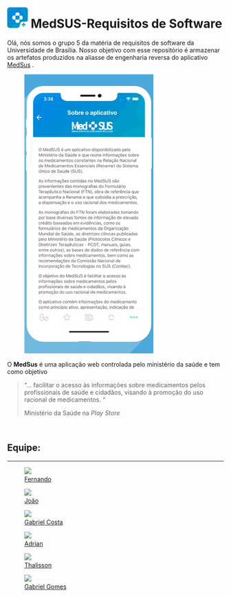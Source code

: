 # <img src="assets/logo_medsus.png" alt="MedSus" width="48"/> MedSUS-Requisitos de Software

Olá, nós somos o grupo 5 da matéria de requisitos de software da Universidade de Brasília. Nosso objetivo com esse repositório é armazenar os artefatos produzidos na aliasse de engenharia reversa do aplicativo [MedSus](https://www.gov.br/pt-br/apps/medsus) .

<div class="container">
    <div class="row align-items-center">
        <div class="col-3">
            <figure class="figure"> 
                <img class="figure-img img-fluid rounded" src="assets/sobre_app.jpg">
            <figure>
        </div>
        <div class="col-9">
            O <strong>MedSus</strong> é uma aplicação web controlada pelo ministério da saúde e tem como objetivo
            <blockquote class="blockquote text-primary">
            <p class="mb-0">“... facilitar o acesso às informações sobre medicamentos pelos profissionais de saúde e cidadãos, visando à promoção do uso racional de medicamentos. “</p>
            <footer class="blockquote-footer">Ministério da Saúde na <cite title="Source Title">Play Store</cite></footer>
            </blockquote>
        </div>
    </div>
</div>

<br>

## Equipe:
---

<div class="container">
	<div class="row">
        <div class="col-4">
            <figure class="figure">
                <a href="https://github.com/SFernandoS"><img class="figure-img img-fluid img-thumbnail rounded" src="https://avatars.githubusercontent.com/u/54643557?v=4"><figcaption class="figure-caption text-center"> Fernando </figcaption></a>
            </figure>
		</div>
		<div class="col-4">
            <figure class="figure">
                <a href="https://github.com/jvsdurso">
                    <img class="figure-img img-fluid img-thumbnail rounded" src="https://avatars.githubusercontent.com/u/69814362?v=4">
                    <figcaption class="figure-caption text-center"> João </figcaption>
                </a>
            </figure>
		</div>
		<div class="col-4">
            <figure class="figure">
			    <a href="https://github.com/GabrielCostaDeOliveira"><img class="figure-img img-fluid img-thumbnail rounded" src="https://avatars.githubusercontent.com/u/60332560?v=4)">
                <figcaption class="figure-caption text-center"> Gabriel Costa </figcaption></a>
            </figure>
		</div>
	</div>
	<div class="row">
		<div class="col-4">
            <figure class="figure">
			    <a href="https://github.com/SwampTG"><img src="https://avatars.githubusercontent.com/u/66492055?v=4" class="figure-img img-fluid img-thumbnail rounded"><figcaption class="figure-caption text-center"> Adrian </figcaption></a>
            </figure>
		</div>
		<div class="col-4">
            <figure class="figure">
			    <a href="https://github.com/Thalisson-Alves"><img class="figure-img img-fluid img-thumbnail rounded" src="https://avatars.githubusercontent.com/u/62034738?v=4"><figcaption class="figure-caption text-center"> Thalisson </figcaption></a>
            </figure>
		</div>
        <div class="col-4">
            <figure class="figure">
			    <a href="https://github.com/ggomesbr"><img class="figure-img img-fluid img-thumbnail rounded" src="https://avatars.githubusercontent.com/u/78509975?v=4"><figcaption class="figure-caption text-center"> Gabriel Gomes </figcaption></a>
            </figure>
		</div>
	</div>
</div>

